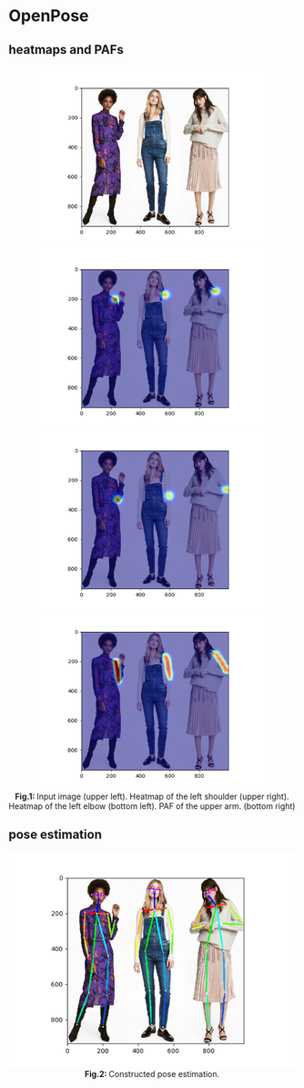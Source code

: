# OpenPose  
## heatmaps and PAFs

<p align="center">
  <img src="/assets/women.png"/ width=420>
  <img src="/assets/women_heatmap2.png"/ width=420>
  <img src="/assets/women_heatmap1.png"/ width=420>
  <img src="/assets/women_paf.png"/ width=420>
  <br>
  <b> Fig.1: </b> Input image (upper left). Heatmap of the left shoulder (upper right). 
  <br>Heatmap of the left elbow (bottom left). PAF of the upper arm. (bottom right)
</p>

## pose estimation

<p align="center">
  <img src="/assets/women_pose.png"/>
  <br>
  <b> Fig.2: </b> Constructed pose estimation.
</p>
